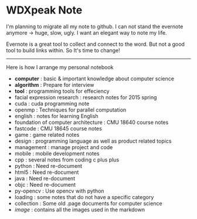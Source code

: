 WDXpeak Note
===========

I'm planning to migrate all my note to github. I can not stand the evernote anymore -> huge, slow, ugly. I want an elegant way to note my life.

Evernote is a great tool to collect and connect to the word. But not a good tool to build links within. So It's time to change!

---

Here is how I arrange my personal notebook

+ **computer**  : basic & important knowledge about computer science
+ **algorithm** : Prepare for interview
+ **tool**   : programming tools for effeciency
+ facial expression research : research notes for 2015 spring
+ cuda       : cuda programming note
+ openmp     : Techniques for parallel computation
+ english    : notes for learning English
+ foundation of computer architecture : CMU 18640 course notes
+ fastcode   : CMU 18645 course notes
+ game       : game related notes
+ design     : programming language as well as product related topics
+ management : manage project and code
+ mobile     : mobile development notes
+ cpp        : several notes from coding c plus plus
+ python     : Need re-document
+ html5      : Need re-document
+ java       : Need re-document
+ objc       : Need re-document
+ py-opencv  : Use opencv with python
+ loading    : some notes that do not have a specific category
+ collection : Some old .page documents for computer science
+ *image*    : contains all the images used in the markdown
